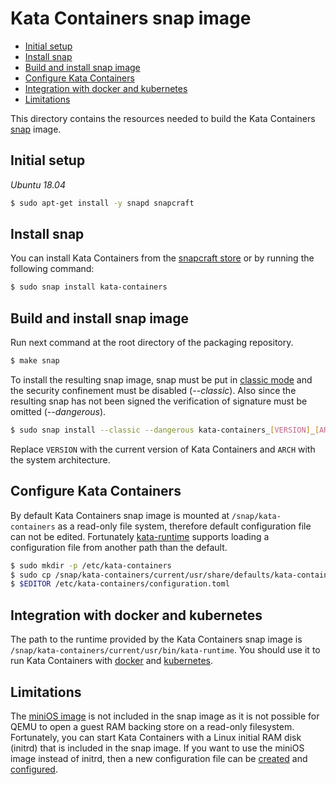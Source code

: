 # Kata Containers snap image

* [Initial setup](#initial-setup)
* [Install snap](#install-snap)
* [Build and install snap image](#build-and-install-snap-image)
* [Configure Kata Containers](#configure-kata-containers)
* [Integration with docker and kubernetes](#integration-with-docker-and-kubernetes)
* [Limitations](#limitations)

This directory contains the resources needed to build the Kata Containers
[snap][1] image.

## Initial setup

*Ubuntu 18.04*

```sh
$ sudo apt-get install -y snapd snapcraft
```

## Install snap

You can install Kata Containers from the [snapcraft store][8] or by running the following command:

```sh
$ sudo snap install kata-containers
```

## Build and install snap image

Run next command at the root directory of the packaging repository.

```sh
$ make snap
```

To install the resulting snap image, snap must be put in [classic mode][3] and the
security confinement must be disabled (*--classic*). Also since the resulting snap
has not been signed the verification of signature must be omitted (*--dangerous*).

```sh
$ sudo snap install --classic --dangerous kata-containers_[VERSION]_[ARCH].snap
```

Replace `VERSION` with the current version of Kata Containers and `ARCH` with
the system architecture.

## Configure Kata Containers

By default Kata Containers snap image is mounted at `/snap/kata-containers` as a
read-only file system, therefore default configuration file can not be edited.
Fortunately [kata-runtime][4] supports loading a configuration file from another
path than the default.

```sh
$ sudo mkdir -p /etc/kata-containers
$ sudo cp /snap/kata-containers/current/usr/share/defaults/kata-containers/configuration.toml /etc/kata-containers/
$ $EDITOR /etc/kata-containers/configuration.toml
```

## Integration with docker and kubernetes

The path to the runtime provided by the Kata Containers snap image is
`/snap/kata-containers/current/usr/bin/kata-runtime`. You should use it to
run Kata Containers with [docker][9] and [kubernetes][10].

## Limitations

The [miniOS image][2] is not included in the snap image as it is not possible for
QEMU to open a guest RAM backing store on a read-only filesystem. Fortunately,
you can start Kata Containers with a Linux initial RAM disk (initrd) that is
included in the snap image. If you want to use the miniOS image instead of initrd,
then a new configuration file can be [created](#configuring-kata-containers)
and [configured][7].

[1]: https://docs.snapcraft.io/snaps/intro
[2]: https://github.com/kata-containers/documentation/blob/master/architecture.md#root-filesystem-image
[3]: https://docs.snapcraft.io/reference/confinement#classic
[4]: https://github.com/kata-containers/runtime#configuration
[5]: https://docs.docker.com/engine/reference/commandline/dockerd
[6]: https://github.com/kata-containers/documentation/blob/master/install/docker/ubuntu-docker-install.md
[7]: https://github.com/kata-containers/documentation/blob/master/Developer-Guide.md#configure-to-use-initrd-or-rootfs-image
[8]: https://snapcraft.io/kata-containers
[9]: https://github.com/kata-containers/documentation/blob/master/Developer-Guide.md#run-kata-containers-with-docker
[10]: https://github.com/kata-containers/documentation/blob/master/Developer-Guide.md#run-kata-containers-with-kubernetes
